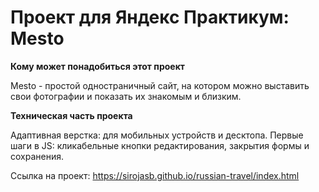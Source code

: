 # Проект для Яндекс Практикум: Mesto


**Кому может понадобиться этот проект**

Mesto - простой одностраничный сайт, на котором можно выставить свои фотографии и показать их знакомым и близким.

**Техническая часть проекта**

Адаптивная верстка: для мобильных устройств и десктопа.
Первые шаги в JS: кликабельные кнопки редактирования, закрытия формы и сохранения.

Ссылка на проект: https://sirojasb.github.io/russian-travel/index.html